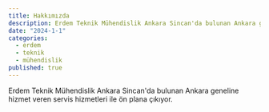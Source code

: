 ```yaml
---
title: Hakkımızda
description: Erdem Teknik Mühendislik Ankara Sincan'da bulunan Ankara geneline hizmet veren servis hizmetleri ile ön plana çıkıyor.
date: "2024-1-1"
categories:
  - erdem
  - teknik
  - mühendislik
published: true
---
```

Erdem Teknik Mühendislik Ankara Sincan'da bulunan Ankara geneline hizmet veren servis hizmetleri ile ön plana çıkıyor.
